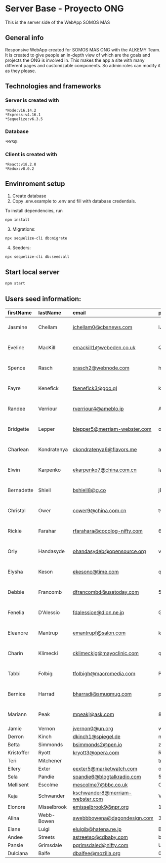 # Server Base - Proyecto ONG
This is the server side of the WebApp SOMOS MAS 


## General info
Responsive WebApp created for SOMOS MAS ONG with the ALKEMY Team.
It is created to give people an in-depth view of which are the goals and projects the ONG is involved in.
This makes the app a site with many different pages and customizable components. So admin roles can modify it as they please.

## Technologies and frameworks
### Server is created with
    *Node:v16.14.2
    *Express:v4.16.1
    *Sequelize:v6.3.5

### Database
    *MYSQL

### Client is created with
    *React:v18.2.0  
    *Redux:v8.0.2



## Envinroment setup

1) Create database
2) Copy .env.example to .env and fill with database credentials.

To install dependencies, run
``` bash
npm install
```

3) Migrations:
``` bash
npx sequelize-cli db:migrate
```

4) Seeders:
``` bash
npx sequelize-cli db:seed:all
```

## Start local server

``` bash
npm start
```

## Users seed information:

|firstName|lastName|email|password|image|roleId|createdAt|updatedAt|
|:----|:----|:----|:----|:----|:----|:----|:----|
|Jasmine|Chellam|jchellam0@cbsnews.com|lJGRQsZ9Pnx|8cee83bafdb828b1af7bbf669e09deb2|2|2022-01-20 21:45:33|2022-03-12 13:11:07|
|Eveline|MacKill|emackill1@webeden.co.uk|Q2nXUOny|5a1dcc65b51848ae2e051b14b7641e4a|2|2021-08-22 04:48:48|2022-02-21 06:05:49|
|Spence|Rasch|srasch2@webnode.com|hdlo89KKc5Ua|508b6de4330c828512069c2b1e5fe42c|2|2022-06-21 21:09:17|2021-12-25 17:53:12|
|Fayre|Kenefick|fkenefick3@goo.gl|kb96rFR|dd47e71a84a49f6c6910ec795f7ef7a8|1|2022-05-05 19:52:06|2022-04-19 23:23:19|
|Randee|Verriour|rverriour4@ameblo.jp|AYy39l6SFWL|4fe4325cfbc1ef1160986161b585208d|2|2022-03-04 00:32:46|2021-07-26 07:22:31|
|Bridgette|Lepper|blepper5@merriam-webster.com|oxrmeillqz|1ed34a1443ce699b6514a6fee869a6b0|1|2021-12-25 13:06:10|2021-09-26 22:52:53|
|Charlean|Kondratenya|ckondratenya6@flavors.me|asJhcjf|b3da1c2023241d651454828534f3339b|1|2022-03-27 12:05:58|2022-05-15 14:18:56|
|Elwin|Karpenko|ekarpenko7@china.com.cn|la9WqCqY|59899123baf5db05078508486ba6e3ad|1|2022-04-09 19:58:49|2022-02-27 18:52:19|
|Bernadette|Shiell|bshiell8@g.co|jEJLuRj|4351c060564d296921f53ae1de7988fc|2|2021-09-08 02:54:01|2022-04-12 02:56:39|
|Christal|Ower|cower9@china.com.cn|twacVb9jz0v|7e34e42547d7e72145ad84f86c8dc1de|1|2021-08-09 19:06:50|2021-10-11 15:25:53|
|Rickie|Farahar|rfarahara@cocolog-nifty.com|6yF4sKuOk|225971b5f8f9b452d63abacc4ac8c430|2|2022-03-13 00:01:30|2021-09-09 19:07:56|
|Orly|Handasyde|ohandasydeb@opensource.org|v8IGIV|85b67b47d3292523cce3fe0f773d6f17|1|2022-03-27 19:56:00|2022-05-01 21:39:27|
|Elysha|Keson|ekesonc@time.com|qSwYWs80sK|04ee3b6124c09758ffc1bbf458de07e1|1|2022-02-23 21:40:53|2021-08-08 04:06:08|
|Debbie|Francomb|dfrancombd@usatoday.com|57tL5tf3x|801b738daa34190386f2110c064b2da3|1|2021-12-20 02:02:12|2022-04-14 09:20:01|
|Fenelia|D'Alessio|fdalessioe@dion.ne.jp|GcTuJP|da36c4d8f990892096fd7022bfa213cb|2|2021-11-24 01:52:29|2022-04-21 10:32:06|
|Eleanore|Mantrup|emantrupf@salon.com|kbIKKPr|765995eea904e07a4c6f1afb76fd8bbe|2|2021-08-04 05:03:25|2021-08-09 03:03:47|
|Charin|Klimecki|cklimeckig@mayoclinic.com|qhdkOB|7439e47fa41c8595293d1a5c58d2255b|2|2022-04-20 15:30:37|2021-09-08 20:09:53|
|Tabbi|Folbig|tfolbigh@macromedia.com|PBLgeLN|2f15cb21c0f985351ac7bd449e25ee0c|2|2022-07-06 20:58:30|2022-02-13 08:22:40|
|Bernice|Harrad|bharradi@smugmug.com|pcKzLcaaMIQF|0d77c775c22837502980c041a0b7aec0|1|2021-07-27 11:13:06|2022-02-01 01:49:55|
|Mariann|Peak|mpeakj@ask.com|8i9R6MX|34ae5bf3996abb79170de143120d2a9a|1|2021-10-12 11:35:00|2022-01-07 02:19:56|
|Jamie|Vernon|jvernon0@un.org|wSJ1nnzCmO|34ae5bf3996abb79170de143120d2a9a|1|11/27/2021|10/4/2021|
|Derron|Kinch|dkinch1@spiegel.de|nlWW7Fj0Mc|34ae5bf3996abb79170de143120d2a9a|1|8/30/2021|8/11/2021|
|Betta|Simmonds|bsimmonds2@pen.io|zgcMaXzKnzXz|34ae5bf3996abb79170de143120d2a9a|1|9/13/2021|9/27/2021|
|Kristoffer|Ryott|kryott3@opera.com|RmRugDskNJQ4|34ae5bf3996abb79170de143120d2a9a|2|11/7/2021|4/24/2022|
|Teri|Mitchener||tmitchener4@ucoz.com|IbPHHBfFu|34ae5bf3996abb79170de143120d2a9a|2|1/12/2022|8/8/2021|
|Ellery|Exter|eexter5@marketwatch.com |oDI8qUZ|34ae5bf3996abb79170de143120d2a9a|1|1/24/2022|11/1/2021|
|Sela|Pandie|spandie6@blogtalkradio.com|5RaX4a4dKke|34ae5bf3996abb79170de143120d2a9a|1|5/19/2022|6/28/2022|
|Mellisent|Escolme|mescolme7@bbc.co.uk|OMjrIn|34ae5bf3996abb79170de143120d2a9a|2|3/5/2022|11/26/2021|
|Kaja|Schwander|kschwander8@merriam-webster.com|VB5Stujnu|34ae5bf3996abb79170de143120d2a9a|2|2/25/2022|2/15/2022|
|Elonore|Misselbrook|emisselbrook9@npr.org|1cjAV3XIWP|34ae5bf3996abb79170de143120d2a9a|1|4/19/2022|4/16/2022|
|Alina|Webb-Bowen|awebbbowena@dagondesign.com|3zNxsrLQEF1b|34ae5bf3996abb79170de143120d2a9a|1|10/22/2021|2/13/2022|
|Elane|Luigi|eluigib@hatena.ne.jp|BNczByIRY|34ae5bf3996abb79170de143120d2a9a|1|5/1/2022|10/8/2021|
|Andee|Streets|astreetsc@cdbaby.com|b8QfMcWLZh8|34ae5bf3996abb79170de143120d2a9a|2|11/22/2021|10/30/2021|
|Pansie|Grimsdale|pgrimsdaled@nifty.com|UKjjPhKA|34ae5bf3996abb79170de143120d2a9a|2|12/10/2021|2/24/2022|
|Dulciana|Balfe|dbalfee@mozilla.org|05N6iL|34ae5bf3996abb79170de143120d2a9a|2|1/2/2022|6/27/2022|


